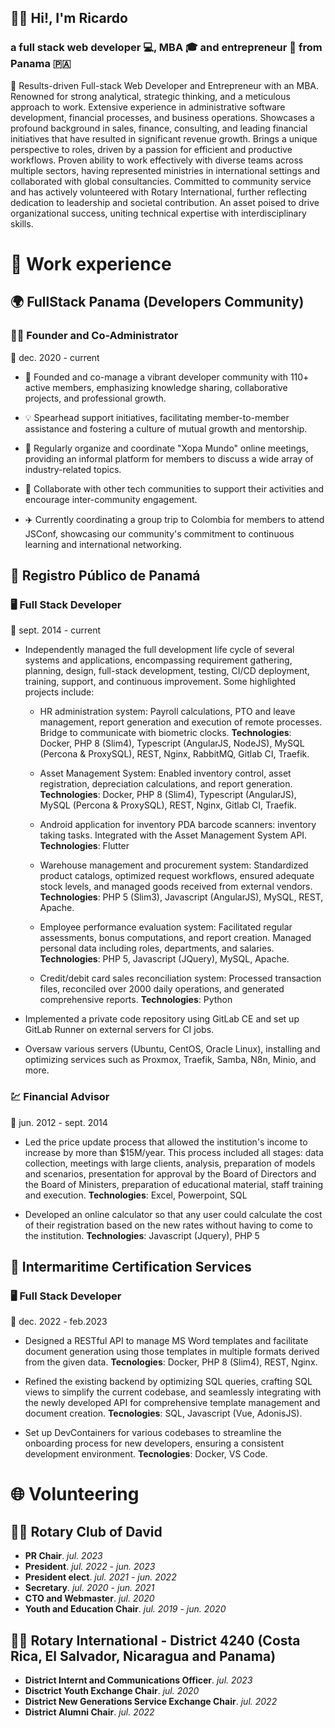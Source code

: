 <!--
**tribal2/tribal2** is a ✨ _special_ ✨ repository because its `README.md` (this file) appears on your GitHub profile.

Here are some ideas to get you started:

- 🔭 I’m currently working on ...
- 🌱 I’m currently learning ...
- 👯 I’m looking to collaborate on ...
- 🤔 I’m looking for help with ...
- 💬 Ask me about ...
- 📫 How to reach me: ...
- 😄 Pronouns: ...
- ⚡ Fun fact: ...
-->
## 🙋‍♂️ Hi!, I'm Ricardo
### a full stack web developer 💻, MBA 🎓 and entrepreneur 🚀 from Panama 🇵🇦


🎯 Results-driven Full-stack Web Developer and Entrepreneur with an MBA.  Renowned for strong analytical, strategic thinking, and a meticulous  approach to work. Extensive experience in administrative software  development, financial processes, and business operations. Showcases a  profound background in sales, finance, consulting, and leading financial  initiatives that have resulted in significant revenue growth. Brings a  unique perspective to roles, driven by a passion for efficient and  productive workflows. Proven ability to work effectively with diverse  teams across multiple sectors, having represented ministries in  international settings and collaborated with global consultancies.  Committed to community service and has actively volunteered with Rotary International, further reflecting dedication to leadership and societal  contribution. An asset poised to drive organizational success, uniting  technical expertise with interdisciplinary skills.



# 💼 Work experience


## 🌍 FullStack Panama (Developers Community)

### 🧑‍🚀 Founder and Co-Administrator
📅 dec. 2020 - current

- 🏢 Founded and co-manage a vibrant developer community with 110+ active members, emphasizing knowledge sharing, collaborative projects, and professional growth.

- 💡 Spearhead support initiatives, facilitating member-to-member assistance and fostering a culture of mutual growth and mentorship.

- 📣 Regularly organize and coordinate "Xopa Mundo" online meetings, providing an informal platform for members to discuss a wide array of industry-related topics.

- 🤝 Collaborate with other tech communities to support their activities and encourage inter-community engagement.

- ✈️ Currently coordinating a group trip to Colombia for members to attend JSConf, showcasing our community's commitment to continuous learning and international networking.


## 📖 Registro Público de Panamá

### 🖥 Full Stack Developer
📅 sept. 2014 - current

- Independently managed the full development life cycle of several systems  and applications, encompassing requirement gathering, planning, design,  full-stack development, testing, CI/CD deployment, training, support,  and continuous improvement. Some highlighted projects include:

  - HR administration system: Payroll calculations, PTO and leave management, report generation  and execution of remote processes. Bridge to communicate with biometric clocks. **Technologies**: Docker, PHP 8 (Slim4), Typescript  (AngularJS, NodeJS), MySQL (Percona & ProxySQL), REST, Nginx, RabbitMQ, Gitlab CI, Traefik.

  - Asset Management System: Enabled inventory control, asset registration, depreciation calculations, and report generation. **Technologies**: Docker, PHP 8 (Slim4), Typescript  (AngularJS), MySQL (Percona & ProxySQL), REST, Nginx, Gitlab CI, Traefik.

  - Android application for inventory PDA barcode scanners: inventory taking tasks. Integrated with the Asset Management System API. **Technologies**: Flutter

  - Warehouse management and procurement system: Standardized product catalogs, optimized request workflows, ensured  adequate stock levels, and managed goods received from external vendors. **Technologies**: PHP 5 (Slim3), Javascript  (AngularJS), MySQL, REST, Apache.

  - Employee performance evaluation system: Facilitated regular assessments, bonus computations, and report  creation. Managed personal data including roles, departments, and  salaries. **Technologies**: PHP 5, Javascript (JQuery), MySQL, Apache.

  - Credit/debit card sales reconciliation system: Processed transaction files, reconciled over 2000 daily operations, and generated comprehensive reports. **Technologies**: Python

- Implemented a private code repository using GitLab CE and set up GitLab Runner on external servers for CI jobs.

- Oversaw various servers (Ubuntu, CentOS, Oracle Linux), installing and optimizing services such as Proxmox, Traefik, Samba, N8n, Minio, and more.

### 💹 Financial Advisor
📅 jun. 2012 - sept. 2014

- Led the price update process that allowed the institution's income to increase by more than $15M/year. This process included all stages: data collection, meetings with large clients, analysis, preparation of models and scenarios, presentation for approval by the Board of Directors and the Board of Ministers, preparation of educational material, staff training and execution.  **Technologies**: Excel, Powerpoint, SQL

- Developed an online calculator so that any user could calculate the cost of their registration based on the new rates without having to come to the institution. **Technologies**: Javascript (Jquery), PHP 5


## 🚢 Intermaritime Certification Services

### 🖥 Full Stack Developer
📅 dec. 2022 - feb.2023

- Designed a RESTful API to manage MS Word templates and facilitate  document generation using those templates in multiple formats derived  from the given data. **Tecnologies**: Docker, PHP 8 (Slim4), REST, Nginx.

- Refined the existing backend by optimizing SQL  queries, crafting SQL views to simplify the current codebase, and  seamlessly integrating with the newly developed API for comprehensive  template management and document creation. **Tecnologies**: SQL, Javascript (Vue, AdonisJS).

- Set up DevContainers for various codebases to streamline the  onboarding process for new developers, ensuring a consistent development  environment. **Tecnologies**: Docker, VS Code.



# 🌐 Volunteering

## 🤲💙 Rotary Club of David

- **PR Chair**. _jul. 2023_
- **President**. _jul. 2022 - jun. 2023_
- **President elect**. _jul. 2021 - jun. 2022_
- **Secretary**. _jul. 2020 - jun. 2021_
- **CTO and Webmaster**. _jul. 2020_
- **Youth and Education Chair**. _jul. 2019 - jun. 2020_

## 🤲💙 Rotary International - District 4240 (Costa Rica, El Salvador, Nicaragua and Panama)

- **District Internt and Communications Officer**. _jul. 2023_
- **Disctrict Youth Exchange Chair**. _jul. 2020_
- **District New Generations Service Exchange Chair**. _jul. 2022_
- **District Alumni Chair**. _jul. 2022_
